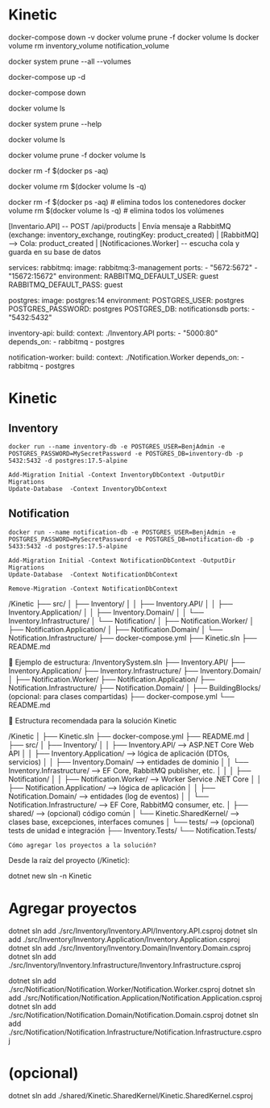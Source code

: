 # Kinetic

docker-compose down -v
docker volume prune -f
docker volume ls
docker volume rm inventory_volume notification_volume

docker system prune --all --volumes

docker-compose up -d



docker-compose down

docker volume ls



docker system prune --help


docker volume ls

docker volume prune -f
docker volume ls


docker rm -f $(docker ps -aq)

docker volume rm $(docker volume ls -q)

docker rm -f $(docker ps -aq)            # elimina todos los contenedores
docker volume rm $(docker volume ls -q)  # elimina todos los volúmenes


[Inventario.API] -- POST /api/products
       |
    Envía mensaje a RabbitMQ (exchange: inventory_exchange, routingKey: product_created)
       |
[RabbitMQ] --> Cola: product_created
       |
[Notificaciones.Worker] -- escucha cola y guarda en su base de datos




services:
  rabbitmq:
    image: rabbitmq:3-management
    ports:
      - "5672:5672"
      - "15672:15672"
    environment:
      RABBITMQ_DEFAULT_USER: guest
      RABBITMQ_DEFAULT_PASS: guest

  postgres:
    image: postgres:14
    environment:
      POSTGRES_USER: postgres
      POSTGRES_PASSWORD: postgres
      POSTGRES_DB: notificationsdb
    ports:
      - "5432:5432"

  inventory-api:
    build:
      context: ./Inventory.API
    ports:
      - "5000:80"
    depends_on:
      - rabbitmq
      - postgres

  notification-worker:
    build:
      context: ./Notification.Worker
    depends_on:
      - rabbitmq
      - postgres



# Kinetic

## Inventory

```
docker run --name inventory-db -e POSTGRES_USER=BenjAdmin -e POSTGRES_PASSWORD=MySecretPassword -e POSTGRES_DB=inventory-db -p 5432:5432 -d postgres:17.5-alpine
```

```
Add-Migration Initial -Context InventoryDbContext -OutputDir Migrations
Update-Database  -Context InventoryDbContext
```

## Notification

```
docker run --name notification-db -e POSTGRES_USER=BenjAdmin -e POSTGRES_PASSWORD=MySecretPassword -e POSTGRES_DB=notification-db -p 5433:5432 -d postgres:17.5-alpine
```

```
Add-Migration Initial -Context NotificationDbContext -OutputDir Migrations
Update-Database  -Context NotificationDbContext

Remove-Migration -Context NotificationDbContext
```


/Kinetic
├── src/
│   ├── Inventory/
│   │   ├── Inventory.API/
│   │   ├── Inventory.Application/
│   │   ├── Inventory.Domain/
│   │   └── Inventory.Infrastructure/
│   └── Notification/
│       ├── Notification.Worker/
│       ├── Notification.Application/
│       ├── Notification.Domain/
│       └── Notification.Infrastructure/
├── docker-compose.yml
├── Kinetic.sln
├── README.md



🧱 Ejemplo de estructura:
/InventorySystem.sln
├── Inventory.API/
├── Inventory.Application/
├── Inventory.Infrastructure/
├── Inventory.Domain/
│
├── Notification.Worker/
├── Notification.Application/
├── Notification.Infrastructure/
├── Notification.Domain/
│
├── BuildingBlocks/ (opcional: para clases compartidas)
├── docker-compose.yml
└── README.md


🧱 Estructura recomendada para la solución Kinetic


/Kinetic
│
├── Kinetic.sln
├── docker-compose.yml
├── README.md
│
├── src/
│   ├── Inventory/
│   │   ├── Inventory.API/               --> ASP.NET Core Web API
│   │   ├── Inventory.Application/       --> lógica de aplicación (DTOs, servicios)
│   │   ├── Inventory.Domain/            --> entidades de dominio
│   │   └── Inventory.Infrastructure/    --> EF Core, RabbitMQ publisher, etc.
│   │
│   ├── Notification/
│   │   ├── Notification.Worker/         --> Worker Service .NET Core
│   │   ├── Notification.Application/    --> lógica de aplicación
│   │   ├── Notification.Domain/         --> entidades (log de eventos)
│   │   └── Notification.Infrastructure/ --> EF Core, RabbitMQ consumer, etc.
│
├── shared/                              --> (opcional) código común
│   └── Kinetic.SharedKernel/            --> clases base, excepciones, interfaces comunes
│
└── tests/                               --> (opcional) tests de unidad e integración
    ├── Inventory.Tests/
    └── Notification.Tests/


    Cómo agregar los proyectos a la solución?
Desde la raíz del proyecto (/Kinetic):

dotnet new sln -n Kinetic

# Agregar proyectos
dotnet sln add ./src/Inventory/Inventory.API/Inventory.API.csproj
dotnet sln add ./src/Inventory/Inventory.Application/Inventory.Application.csproj
dotnet sln add ./src/Inventory/Inventory.Domain/Inventory.Domain.csproj
dotnet sln add ./src/Inventory/Inventory.Infrastructure/Inventory.Infrastructure.csproj

dotnet sln add ./src/Notification/Notification.Worker/Notification.Worker.csproj
dotnet sln add ./src/Notification/Notification.Application/Notification.Application.csproj
dotnet sln add ./src/Notification/Notification.Domain/Notification.Domain.csproj
dotnet sln add ./src/Notification/Notification.Infrastructure/Notification.Infrastructure.csproj

# (opcional)
dotnet sln add ./shared/Kinetic.SharedKernel/Kinetic.SharedKernel.csproj

